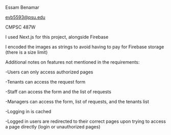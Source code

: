 Essam Benamar

evb5593@psu.edu

CMPSC 487W

I used Next.js for this project, alongside Firebase

I encoded the images as strings to avoid having to pay for Firebase storage (there is a size limit)


Additional notes on features not mentioned in the requirements:

-Users can only access authorized pages

  -Tenants can access the request form
  
  -Staff can access the form and the list of requests
  
  -Managers can access the form, list of requests, and the tenants list
  
-Logging in is cached

-Logged in users are redirected to their correct pages upon trying to access a page directly (login or unauthorized pages)
